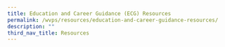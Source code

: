```yaml
---
title: Education and Career Guidance (ECG) Resources
permalink: /wvps/resources/education-and-career-guidance-resources/
description: ""
third_nav_title: Resources
---
```

